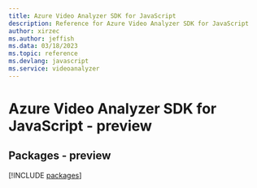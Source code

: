 ```yaml
---
title: Azure Video Analyzer SDK for JavaScript
description: Reference for Azure Video Analyzer SDK for JavaScript
author: xirzec
ms.author: jeffish
ms.data: 03/18/2023
ms.topic: reference
ms.devlang: javascript
ms.service: videoanalyzer
---
```

# Azure Video Analyzer SDK for JavaScript - preview
## Packages - preview
[!INCLUDE [packages](video-analyzer-index.md)]